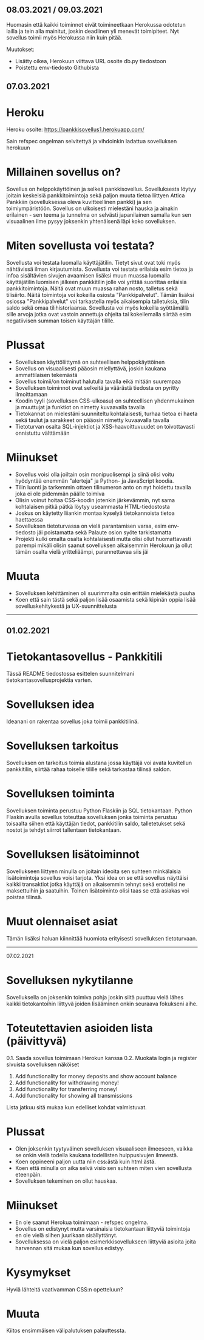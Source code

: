 08.03.2021 / 09.03.2021
------------------------
Huomasin että kaikki toiminnot eivät toimineetkaan Herokussa odotetun lailla ja tein alla mainitut, joskin deadlinen yli menevät toimipiteet. Nyt sovellus toimii myös Herokussa niin kuin pitää.

Muutokset:
- Lisätty oikea, Herokuun viittava URL osoite db.py tiedostoon 
- Poistettu emv-tiedosto Githubista



07.03.2021
--------------------

# Heroku

Heroku osoite: https://pankkisovellus1.herokuapp.com/

Sain refspec ongelman selvitettyä ja vihdoinkin ladattua sovelluksen herokuun

# Millainen sovellus on?
Sovellus on helppokäyttöinen ja selkeä pankkisovellus. Sovelluksesta löytyy joitain keskeisiä pankkitoimintoja sekä paljon muuta tietoa liittyen Attica Pankkiin (sovelluksessa oleva kuvitteellinen pankki) ja sen toimiympäristöön. Sovellus on ulkoisesti mielestäni hauska ja ainakin erilainen - sen teema ja tunnelma on selvästi japanilainen samalla kun sen visuaalinen ilme pysyy joksenkin yhtenäisenä läpi koko sovelluksen.

# Miten sovellusta voi testata?
Sovellusta voi testata luomalla käyttäjätilin. Tietyt sivut ovat toki myös nähtävissä ilman kirjautumista. Sovellusta voi testata erilaisia esim tietoa ja infoa sisältävien sivujen avaamisen lisäksi muun muassa luomalla käyttäjätilin luomisen jälkeen pankkitilin jolle voi yrittää suorittaa erilaisia pankkitoimintoja. Näitä ovat muun muassa rahan nosto, talletus sekä tilisiirto. Näitä toimintoja voi kokeilla osiosta "Pankkipalvelut". Tämän lisäksi osiossa "Pankkipalvelut" voi tarkastella myös aikaisempia talletuksia, tilin saldo sekä omaa tilihistoriaansa. Sovellusta voi myös kokeilla syöttämällä sille arvoja jotka ovat vastoin annettuja ohjeita tai kokeilemalla siirtää esim negatiivisen summan toisen käyttäjän tilille.

# Plussat
- Sovelluksen käyttöliittymä on suhteellisen helppokäyttöinen
- Sovellus on visuaalisesti pääosin miellyttävä, joskin kaukana ammattilaisen tekemästä
- Sovellus toimii/on toiminut halutulla tavalla eikä mitään suurempaa 
- Sovelluksen toiminnot ovat selkeitä ja väärästä tiedosta on pyritty ilmoittamaan 
- Koodin tyyli (sovelluksen CSS-ulkoasu) on suhteellisen yhdenmukainen ja muuttujat ja funktiot on nimetty kuvaavalla tavalla
- Tietokannat on mielestäni suunniteltu kohtalaisesti, turhaa tietoa ei haeta sekä taulut ja sarakkeet on pääosin nimetty kuvaavalla tavalla
- Tietoturvan osalta SQL-injektiot ja XSS-haavoittuvuudet on toivottavasti onnistuttu välttämään

# Miinukset
- Sovellus voisi olla joiltain osin monipuolisempi ja siinä olisi voitu hyödyntää enemmän "alerteja" ja Python- ja JavaScript koodia.
- Tilin luonti ja tarkemmin ottaen tilinumeron anto on nyt hoidettu tavalla joka ei ole pidemmän päälle toimiva
- Olisin voinut hoitaa CSS-koodin jotenkin järkevämmin, nyt sama kohtalaisen pitkä pätkä löytyy useammasta HTML-tiedostosta
- Joskus on käytetty liiankin montaa kyselyä tietokannoista tietoa haettaessa
- Sovelluksen tietoturvassa on vielä parantamisen varaa, esim env-tiedosto jäi poistamatta sekä Palaute osion syöte tarkistamatta
- Projekti kulki omalta osalta kohtalaisesti mutta olisi ollut huomattavasti parempi mikäli olisin saanut sovelluksen aikaisemmin Herokuun ja ollut tämän osalta vielä yritteliäämpi, parannettavaa siis jäi

# Muuta
- Sovelluksen kehittäminen oli suurimmalta osin erittäin mielekästä puuha
- Koen että sain tästä sekä paljon lisää osaamista sekä kipinän oppia lisää sovelluskehitykestä ja UX-suunnittelusta


- - - - - - - - - - - - - - - - - - --  - - --  - - - --  - - - - -- - - - - - - - - - - - --- -- - - - 

01.02.2021
------------------------

# Tietokantasovellus - Pankkitili

Tässä README tiedostossa esittelen suunnitelmani tietokantasovellusprojektia varten. 

# Sovelluksen idea

Ideanani on rakentaa sovellus joka toimii pankkitilinä. 

# Sovelluksen tarkoitus

Sovelluksen on tarkoitus toimia alustana jossa käyttäjä voi avata kuvitellun pankkitilin, siirtää rahaa toiselle tilille sekä tarkastaa tilinsä saldon. 

# Sovelluksen toiminta

Sovelluksen toiminta perustuu Python Flaskiin ja SQL tietokantaan. Python Flaskin avulla sovellus toteuttaa sovelluksen jonka toiminta perustuu toisaalta siihen että käyttäjän tiedot, pankkitilin saldo, talletetukset sekä nostot ja tehdyt siirrot tallentaan tietokantaan. 

# Sovelluksen lisätoiminnot

Sovellukseen liittyen minulla on joitain ideoita sen suhteen minkälaisia lisätoimintoja sovellus voisi tarjota. Yksi idea on se että sovellus näyttäisi kaikki transaktiot jotka käyttäjä on aikaisemmin tehnyt sekä erottelisi ne maksettuihin ja saatuihin. Toinen lisätoiminto olisi taas se että asiakas voi poistaa tilinsä. 

# Muut olennaiset asiat

Tämän lisäksi haluan kiinnittää huomiota erityisesti sovelluksen tietoturvaan.

---------------------------------------------------------------------------------------------------------------
07.02.2021

# Sovelluksen nykytilanne

Sovelluksella on joksenkin toimiva pohja joskin siitä puuttuu vielä lähes kaikki tietokantoihin liittyvä joiden lisääminen onkin seuraava fokukseni aihe.

# Toteutettavien asioiden lista (päivittyvä)

0.1. Saada sovellus toimimaan Herokun kanssa
0.2. Muokata login ja register sivuista sovelluksen näköiset

1.	Add functionality for money deposits and show account balance
2.	Add functionality for withdrawing money!
3.	Add functionality for transferring money!
4.	Add functionality for showing all transmissions

Lista jatkuu sitä mukaa kun edelliset kohdat valmistuvat.

# Plussat

- Olen joksenkin tyytyväinen sovelluksen visuaaliseen ilmeeseen, vaikka se onkin vielä todella kaukana todellisten huippusivujen ilmeestä.
- Koen oppineeni paljon uutta niin css:ästä kuin html:ästä.
- Koen että minulla on aika selvä visio sen suhteen miten vien sovellusta eteenpäin. 
- Sovelluksen tekeminen on ollut hauskaa. 

# Miinukset

- En ole saanut Herokua toimimaan - refspec ongelma. 
- Sovellus on edistynyt mutta varsinaisia tietokantaan liittyviä toimintoja en ole vielä siihen juurikaan sisällyttänyt.
- Sovelluksessa on vielä paljon esimerkkisovellukseen liittyviä asioita joita harvennan sitä mukaa kun sovellus edistyy.

# Kysymykset

Hyviä lähteitä vaativamman CSS:n opetteluun?

# Muuta

Kiitos ensimmäisen välipalutuksen palauttessta.

